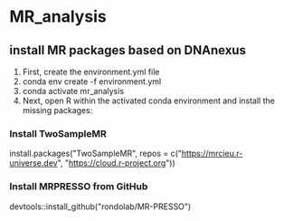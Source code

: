 # MR_analysis
## install MR packages based on DNAnexus
1. First, create the environment.yml file <br>
2. conda env create -f environment.yml <br>
3. conda activate mr_analysis <br>
4. Next, open R within the activated conda environment and install the missing packages: <br>
### Install TwoSampleMR
install.packages("TwoSampleMR", repos = c("https://mrcieu.r-universe.dev", "https://cloud.r-project.org"))
### Install MRPRESSO from GitHub
devtools::install_github("rondolab/MR-PRESSO")
